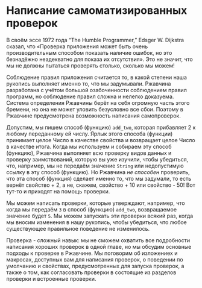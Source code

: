 # Написание самоматизированных проверок

В своём эссе 1972 года “The Humble Programmer,” Edsger W. Dijkstra сказал, что «Проверка приложения может быть очень производительным способом показать наличие ошибок, но это безнадёжно неадекватно для показа их отсутствия». Это не значит, что мы не должны пытаться проверять столько, сколько мы можем!

Соблюдение правил приложения считается то, в какой степени наша рукопись выполняет именно то, что мы задумывали. Ржавчина разработана с учётом большой озабоченности соблюдением правил программ, но соблюдение правил сложна и нелегко доказуема. Система определения Ржавчины берёт на себя огромную часть этого бремени, но она не может уловить безусловно все сбои. Поэтому в Ржавчине предусмотрена возможность написания самопроверок.

Допустим, мы пишем способ (функцию) `add_two`, которая прибавляет 2 к любому переданному ей числу. Ярлык этого способа (функции) принимает целое Число в качестве свойства и возвращает целое Число в качестве итога. Когда мы используем и собираем эту способ (функцию), Ржавчина выполняет всю проверку видов данных и проверку заимствований, которую вы уже изучили, чтобы убедиться, что, например, мы не передаём значение `String` или недопустимую ссылку в эту способ (функцию). Но Ржавчина *не способен* проверить, что эта способ (функция) сделает именно то, что мы задумали, то есть вернёт свойство + 2, а не, скажем, свойство + 10 или свойство - 50! Вот тут-то и приходят на помощь проверки.

Мы можем написать проверки, которые утверждают, например, что когда мы передаём `3` в способ (функцию) `add_two`, возвращаемое значение будет `5`. Мы можем запускать эти проверки всякий раз, когда мы вносим изменения в нашу рукопись, чтобы убедиться, что любое существующее правильное поведение не изменилось.

Проверка - сложный навык: мы не сможем охватить все подробности написания хороших проверок в одной главе, но мы обсудим основные подходы к проверке в Ржавчине. Мы поговорим об изложениех и макросах, доступных вам для написания проверок, о поведении по умолчанию и свойствах, предусмотренных для запуска проверок, а также о том, как согласовать проверки в состоящие из разделов проверки и встроенные проверки.
